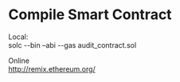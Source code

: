 # Compile Smart Contract  

Local:  
solc --bin –abi --gas audit_contract.sol

Online    
http://remix.ethereum.org/
